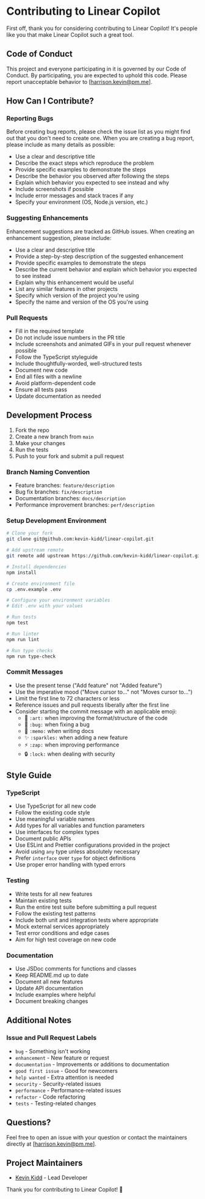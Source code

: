 # Contributing to Linear Copilot

First off, thank you for considering contributing to Linear Copilot! It's people like you that make Linear Copilot such a great tool.

## Code of Conduct

This project and everyone participating in it is governed by our Code of Conduct. By participating, you are expected to uphold this code. Please report unacceptable behavior to [harrison.kevin@pm.me].

## How Can I Contribute?

### Reporting Bugs

Before creating bug reports, please check the issue list as you might find out that you don't need to create one. When you are creating a bug report, please include as many details as possible:

* Use a clear and descriptive title
* Describe the exact steps which reproduce the problem
* Provide specific examples to demonstrate the steps
* Describe the behavior you observed after following the steps
* Explain which behavior you expected to see instead and why
* Include screenshots if possible
* Include error messages and stack traces if any
* Specify your environment (OS, Node.js version, etc.)

### Suggesting Enhancements

Enhancement suggestions are tracked as GitHub issues. When creating an enhancement suggestion, please include:

* Use a clear and descriptive title
* Provide a step-by-step description of the suggested enhancement
* Provide specific examples to demonstrate the steps
* Describe the current behavior and explain which behavior you expected to see instead
* Explain why this enhancement would be useful
* List any similar features in other projects
* Specify which version of the project you're using
* Specify the name and version of the OS you're using

### Pull Requests

* Fill in the required template
* Do not include issue numbers in the PR title
* Include screenshots and animated GIFs in your pull request whenever possible
* Follow the TypeScript styleguide
* Include thoughtfully-worded, well-structured tests
* Document new code
* End all files with a newline
* Avoid platform-dependent code
* Ensure all tests pass
* Update documentation as needed

## Development Process

1. Fork the repo
2. Create a new branch from `main`
3. Make your changes
4. Run the tests
5. Push to your fork and submit a pull request

### Branch Naming Convention

* Feature branches: `feature/description`
* Bug fix branches: `fix/description`
* Documentation branches: `docs/description`
* Performance improvement branches: `perf/description`

### Setup Development Environment

```bash
# Clone your fork
git clone git@github.com:kevin-kidd/linear-copilot.git

# Add upstream remote
git remote add upstream https://github.com/kevin-kidd/linear-copilot.git

# Install dependencies
npm install

# Create environment file
cp .env.example .env

# Configure your environment variables
# Edit .env with your values

# Run tests
npm test

# Run linter
npm run lint

# Run type checks
npm run type-check
```

### Commit Messages

* Use the present tense ("Add feature" not "Added feature")
* Use the imperative mood ("Move cursor to..." not "Moves cursor to...")
* Limit the first line to 72 characters or less
* Reference issues and pull requests liberally after the first line
* Consider starting the commit message with an applicable emoji:
  * 🎨 `:art:` when improving the format/structure of the code
  * 🐛 `:bug:` when fixing a bug
  * 📝 `:memo:` when writing docs
  * ✨ `:sparkles:` when adding a new feature
  * ⚡️ `:zap:` when improving performance
  * 🔒 `:lock:` when dealing with security

## Style Guide

### TypeScript

* Use TypeScript for all new code
* Follow the existing code style
* Use meaningful variable names
* Add types for all variables and function parameters
* Use interfaces for complex types
* Document public APIs
* Use ESLint and Prettier configurations provided in the project
* Avoid using `any` type unless absolutely necessary
* Prefer `interface` over `type` for object definitions
* Use proper error handling with typed errors

### Testing

* Write tests for all new features
* Maintain existing tests
* Run the entire test suite before submitting a pull request
* Follow the existing test patterns
* Include both unit and integration tests where appropriate
* Mock external services appropriately
* Test error conditions and edge cases
* Aim for high test coverage on new code

### Documentation

* Use JSDoc comments for functions and classes
* Keep README.md up to date
* Document all new features
* Update API documentation
* Include examples where helpful
* Document breaking changes

## Additional Notes

### Issue and Pull Request Labels

* `bug` - Something isn't working
* `enhancement` - New feature or request
* `documentation` - Improvements or additions to documentation
* `good first issue` - Good for newcomers
* `help wanted` - Extra attention is needed
* `security` - Security-related issues
* `performance` - Performance-related issues
* `refactor` - Code refactoring
* `tests` - Testing-related changes

## Questions?

Feel free to open an issue with your question or contact the maintainers directly at [harrison.kevin@pm.me].

## Project Maintainers

* [Kevin Kidd](https://github.com/kevin-kidd) - Lead Developer

Thank you for contributing to Linear Copilot! 🚀
